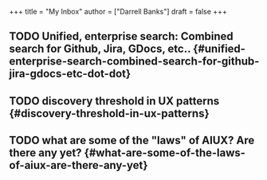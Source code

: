 +++
title = "My Inbox"
author = ["Darrell Banks"]
draft = false
+++

## <span class="org-todo todo TODO">TODO</span> Unified, enterprise search: Combined search for Github, Jira, GDocs, etc.. {#unified-enterprise-search-combined-search-for-github-jira-gdocs-etc-dot-dot}


## <span class="org-todo todo TODO">TODO</span> discovery threshold in UX patterns {#discovery-threshold-in-ux-patterns}


## <span class="org-todo todo TODO">TODO</span> what are some of the "laws" of AIUX? Are there any yet? {#what-are-some-of-the-laws-of-aiux-are-there-any-yet}

